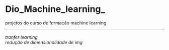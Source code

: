 # Dio_Machine_learning_
projetos do curso de formação machine learning
<hr>

*tranfer learning*
<br>
*redução de dimensionalidade de img*
